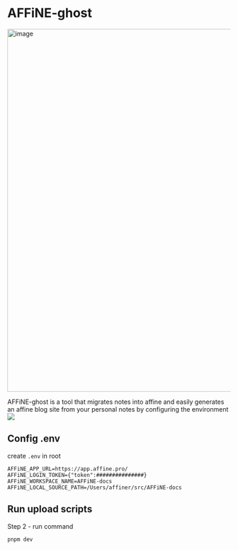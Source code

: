 # AFFiNE-ghost
<img width="818" alt="image" src="https://user-images.githubusercontent.com/5910926/219852945-8433b4fc-1d6f-4947-819b-5b7d79cdffe7.png">

AFFiNE-ghost is a tool that migrates notes into affine and easily generates an affine blog site from your personal notes by configuring the environment 
![](https://visitor-badge.glitch.me/badge?page_id=tzhangchi.affine-ghost)

## Config .env

create `.env` in root

```shell
AFFiNE_APP_URL=https://app.affine.pro/
AFFiNE_LOGIN_TOKEN={"token":###############}
AFFiNE_WORKSPACE_NAME=AFFiNE-docs
AFFiNE_LOCAL_SOURCE_PATH=/Users/affiner/src/AFFiNE-docs

```

## Run upload scripts

Step 2 - run command

```shell
pnpm dev
```
